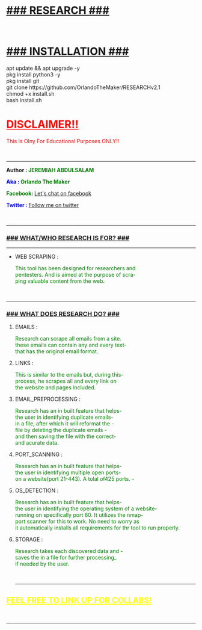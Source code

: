 
<h1><u>###  RESEARCH ###</u></h1>
<br/>
<h1><u>###  INSTALLATION ###</u></h1>
apt update && apt upgrade -y <br/>
pkg install python3 -y <br/>
pkg install git <br/>
git clone https://github.com/OrlandoTheMaker/RESEARCHv2.1 <br/>
chmod +x install.sh <br/>
bash install.sh
<br/>
<h1 style="color:red"><u>DISCLAIMER!!</u></h1>
<p style="color:red"> This Is Olny For Educational Purposes ONLY!!</p>
<br/>
<hr>

<p id="name"><b>Author :</b><b style="color:green"> JEREMIAH ABDULSALAM</b></p>

<p id="aka"><b style="color:blue">Aka :</b><b style="color:green"> Orlando The Maker</b></p>

<p id="facebook"><b style="color:green"> Facebook: </b><a href="https://web.facebook.com/profile.php?id=100093388869888">Let's chat on facebook</a>  </p>

<p id="twitter"><b style="color:blue">Twitter : </b> <a href="https://twitter.com/Orlando13140">Follow me on twitter</a>   </p>

<br/>
<hr/>

<h3><u>### WHAT/WHO RESEARCH IS FOR? ###</u></h3>
<hr/>

<ul>
<li>

WEB SCRAPING : <p style="color:green">This tool has been designed for researchers and<br/>
pentesters. And is aimed at the purpose of scra-<br/>
ping valuable content from the web.</p>
</li>
</ul>

<br/>
<hr/>

<h3><u>### WHAT DOES RESEARCH DO? ###</u></h3>

<ol>

<li>
EMAILS : <p style="color:green"> Research can scrape all emails from a site.<br/>
these emails can contain any and every text-<br/>
that has the original email format.</p>
</li>

<li>
LINKS : <p style="color:green">This is similar to the emails but, during this-<br/>
process, he scrapes all and every link on<br/>
the website and pages included.</p>
</li>

<li>
EMAIL_PREPROCESSING : <p style="color:green"> Research has an in built feature that helps-<br/>
the user in identifying duplicate emails-<br/>
in a file, after which it will reformat the -<br/>
file by deleting the duplicate emails -<br/>
and then saving the file with the correct-<br/>
and acurate data.</p>
</li>

<li>
PORT_SCANNING : <p style="color:green"> Research has an in built feature that helps-<br/>
the user in identifying multiple open ports-<br/>
on a website(port 21-443). A tolal of425 ports. -<br/>
</p>
</li>

<li>
OS_DETECTION : <p style="color:green"> Research has an in built feature that helps-<br/>
the user in identifying the operating system of a website-<br/>
running on specifically port 80. It utilizes the nmap-<br/>
port scanner for this to work. No need to worry as<br/>
it automatically installs all requirements for thr tool to run properly.</p>
</li>


<li>
STORAGE : <p style="color:green"> Research takes each discovered data and -<br/>
saves the in a file for further processing_<br/>
if needed by the user.</p>
</li>
<br/>
<hr/>
</ol>

<h2 style="color:yellow"><u> FEEL FREE TO LINK UP FOR COLLABS!</h2>

<br/>
<hr/>




